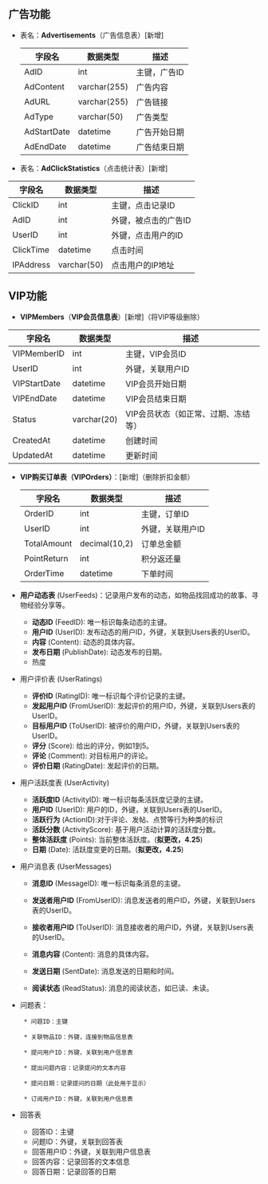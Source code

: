 ## 广告功能
- 表名：**Advertisements**（广告信息表）[新增]
	
	| 字段名      | 数据类型     | 描述         |
	| ----------- | ------------ | ------------ |
	| AdID        | int          | 主键，广告ID |
	| AdContent   | varchar(255) | 广告内容     |
	| AdURL       | varchar(255) | 广告链接     |
	| AdType      | varchar(50)  | 广告类型     |
	| AdStartDate | datetime     | 广告开始日期 |
	| AdEndDate   | datetime     | 广告结束日期 |
	
- 表名：**AdClickStatistics**（点击统计表）[新增]

| 字段名    | 数据类型    | 描述                 |
| --------- | ----------- | -------------------- |
| ClickID   | int         | 主键，点击记录ID     |
| AdID      | int         | 外键，被点击的广告ID |
| UserID    | int         | 外键，点击用户的ID   |
| ClickTime | datetime    | 点击时间             |
| IPAddress | varchar(50) | 点击用户的IP地址     |

## VIP功能

- **VIPMembers**（**VIP会员信息表**）[新增]（将VIP等级删除）

| 字段名       | 数据类型    | 描述                                |
| ------------ | ----------- | ----------------------------------- |
| VIPMemberID  | int         | 主键，VIP会员ID                     |
| UserID       | int         | 外键，关联用户ID                    |
| VIPStartDate | datetime    | VIP会员开始日期                     |
| VIPEndDate   | datetime    | VIP会员结束日期                     |
| Status       | varchar(20) | VIP会员状态（如正常、过期、冻结等） |
| CreatedAt    | datetime    | 创建时间                            |
| UpdatedAt    | datetime    | 更新时间                            |

- **VIP购买订单表（VIPOrders）**：[新增]（删除折扣金额）

	| 字段名      | 数据类型      | 描述             |
	| ----------- | ------------- | ---------------- |
	| OrderID     | int           | 主键，订单ID     |
	| UserID      | int           | 外键，关联用户ID |
	| TotalAmount | decimal(10,2) | 订单总金额       |
	| PointReturn | int           | 积分返还量       |
	| OrderTime   | datetime      | 下单时间         |

- **用户动态表** (UserFeeds)：记录用户发布的动态，如物品找回成功的故事、寻物经验分享等。
	- **动态ID** (FeedID): 唯一标识每条动态的主键。
	- **用户ID** (UserID): 发布动态的用户ID，外键，关联到Users表的UserID。
	- **内容** (Content): 动态的具体内容。
	- **发布日期** (PublishDate): 动态发布的日期。
	- 热度

- 用户评价表 (UserRatings)

	- **评价ID** (RatingID): 唯一标识每个评价记录的主键。
	- **发起用户ID** (FromUserID): 发起评价的用户ID，外键，关联到Users表的UserID。
	- **目标用户ID** (ToUserID): 被评价的用户ID，外键，关联到Users表的UserID。
	- **评分** (Score): 给出的评分，例如1到5。
	- **评论** (Comment): 对目标用户的评论。
	- **评价日期** (RatingDate): 发起评价的日期。

- 用户活跃度表 (UserActivity)

	- **活跃度ID** (ActivityID): 唯一标识每条活跃度记录的主键。
	- **用户ID** (UserID): 用户的ID，外键，关联到Users表的UserID。
	- **活跃行为** (ActionID):对于评论、发帖、点赞等行为种类的标识
	- **活跃分数** (ActivityScore): 基于用户活动计算的活跃度分数。
	- **整体活跃度** (Points): 当前整体活跃度。(**拟更改，4.25**)
	- **日期** (Date): 活跃度变更的日期。(**拟更改，4.25**)

- 用户消息表 (UserMessages)

	- **消息ID** (MessageID): 唯一标识每条消息的主键。

	- **发送者用户ID** (FromUserID): 消息发送者的用户ID，外键，关联到Users表的UserID。

	- **接收者用户ID** (ToUserID): 消息接收者的用户ID，外键，关联到Users表的UserID。

	- **消息内容** (Content): 消息的具体内容。

	- **发送日期** (SentDate): 消息发送的日期和时间。

	- **阅读状态** (ReadStatus): 消息的阅读状态，如已读、未读。

- 问题表：

	   * 问题ID：主键

	   * 关联物品ID：外键，连接到物品信息表

	   * 提问用户ID：外键，关联到用户信息表

	   * 提出问题内容：记录提问的文本内容

	   * 提问日期：记录提问的日期（此处用于显示）

	   * 订阅用户ID：外键，关联到用户信息表


- 回答表
	- 回答ID：主键
	- 问题ID：外键，关联到回答表
	- 回答用户ID：外键，关联到用户信息表
	- 回答内容：记录回答的文本信息
	- 回答日期：记录回答的日期